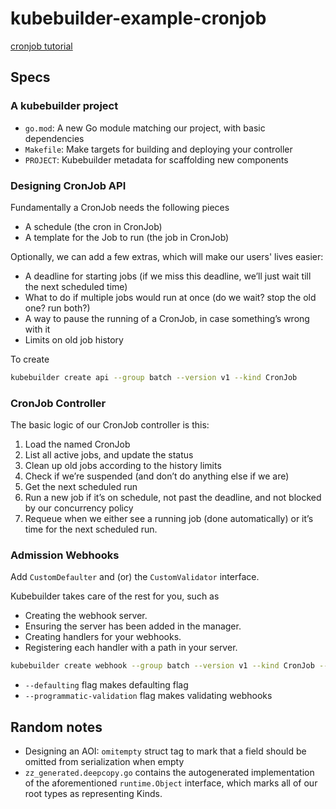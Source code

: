 # kubebuilder-example-cronjob

[cronjob tutorial](https://book.kubebuilder.io/cronjob-tutorial/cronjob-tutorial)

## Specs

### A kubebuilder project

- `go.mod`: A new Go module matching our project, with basic dependencies
- `Makefile`: Make targets for building and deploying your controller
- `PROJECT`: Kubebuilder metadata for scaffolding new components

### Designing CronJob API

Fundamentally a CronJob needs the following pieces

- A schedule (the cron in CronJob)
- A template for the Job to run (the job in CronJob)

Optionally, we can add a few extras, which will make our users' lives easier:

- A deadline for starting jobs (if we miss this deadline, we’ll just wait till the next scheduled time)
- What to do if multiple jobs would run at once (do we wait? stop the old one? run both?)
- A way to pause the running of a CronJob, in case something’s wrong with it
- Limits on old job history

To create

```bash
kubebuilder create api --group batch --version v1 --kind CronJob
```
### CronJob Controller

The basic logic of our CronJob controller is this:

1. Load the named CronJob
2. List all active jobs, and update the status
3. Clean up old jobs according to the history limits
4. Check if we’re suspended (and don’t do anything else if we are)
5. Get the next scheduled run
6. Run a new job if it’s on schedule, not past the deadline, and not blocked by our concurrency policy
7. Requeue when we either see a running job (done automatically) or it’s time for the next scheduled run.

### Admission Webhooks

Add `CustomDefaulter` and (or) the `CustomValidator` interface.

Kubebuilder takes care of the rest for you, such as

- Creating the webhook server.
- Ensuring the server has been added in the manager.
- Creating handlers for your webhooks.
- Registering each handler with a path in your server.

```bash
kubebuilder create webhook --group batch --version v1 --kind CronJob --defaulting --programmatic-validation
```

- `--defaulting` flag makes defaulting flag
- `--programmatic-validation` flag makes validating webhooks

## Random notes

- Designing an AOI: `omitempty` struct tag to mark that a field should be omitted from serialization when empty
- `zz_generated.deepcopy.go` contains the autogenerated implementation of the aforementioned `runtime.Object` interface, which marks all of our root types as representing Kinds.
